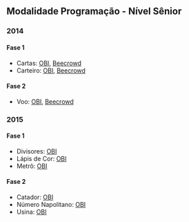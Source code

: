 ## Modalidade Programação - Nível Sênior

### 2014

#### Fase 1

- Cartas: [OBI](https://olimpiada.ic.unicamp.br/pratique/ps/2014/f1/cartas/), [Beecrowd](https://olimpiada.ic.unicamp.br/pratique/ps/2014/f1/cartas/)
- Carteiro: [OBI](https://olimpiada.ic.unicamp.br/pratique/ps/2014/f1/carteiro/), [Beecrowd](https://www.beecrowd.com.br/judge/pt/problems/view/2448)

#### Fase 2

- Voo: [OBI](https://olimpiada.ic.unicamp.br/pratique/ps/2014/f2/voo/), [Beecrowd](https://www.beecrowd.com.br/judge/pt/problems/view/2462)

### 2015

#### Fase 1

- Divisores: [OBI](https://olimpiada.ic.unicamp.br/pratique/ps/2015/f1/divisores/)
- Lápis de Cor: [OBI](https://olimpiada.ic.unicamp.br/pratique/ps/2015/f1/cor/)
- Metrô: [OBI](https://olimpiada.ic.unicamp.br/pratique/ps/2015/f1/metro/)

#### Fase 2

- Catador: [OBI](https://olimpiada.ic.unicamp.br/pratique/ps/2015/f2/catador/)
- Número Napolitano: [OBI](https://olimpiada.ic.unicamp.br/pratique/ps/2015/f2/napolitano/)
- Usina: [OBI](https://olimpiada.ic.unicamp.br/pratique/ps/2015/f2/usina/)
